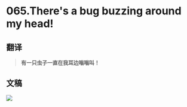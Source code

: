 # 065.There's a bug buzzing around my head!

## 翻译

> **有一只虫子一直在我耳边嗡嗡叫！**

## 文稿

![](https://cdn.jsdelivr.net/gh/imtianx/speaking180/img/065.jpg)

